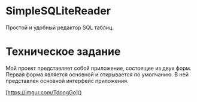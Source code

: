 # SimpleSQLiteReader
Простой и удобный редактор SQL таблиц.


# Техническое задание

Мой проект представляет собой приложение, состоящее из двух форм. Первая форма является основной и открывается по умолчанию. В ней представлен основной интерфейс приложения.


[https://imgur.com/TdongGo]()

